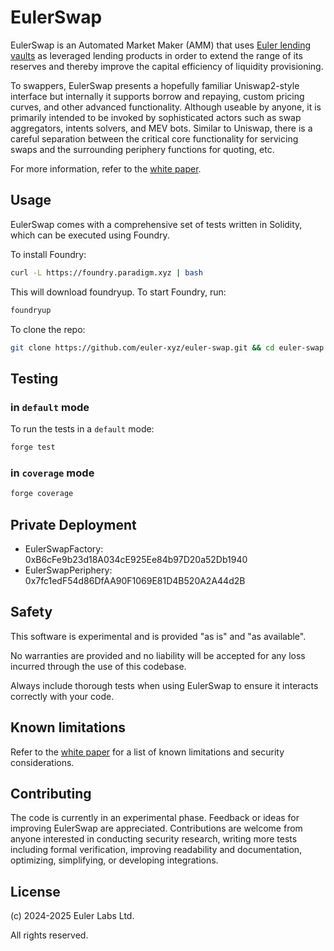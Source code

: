 # EulerSwap

EulerSwap is an Automated Market Maker (AMM) that uses [Euler lending vaults](https://docs.euler.finance/euler-vault-kit-white-paper/) as leveraged lending products in order to extend the range of its reserves and thereby improve the capital efficiency of liquidity provisioning.

To swappers, EulerSwap presents a hopefully familiar Uniswap2-style interface but internally it supports borrow and repaying, custom pricing curves, and other advanced functionality. Although useable by anyone, it is primarily intended to be invoked by sophisticated actors such as swap aggregators, intents solvers, and MEV bots. Similar to Uniswap, there is a careful separation between the critical core functionality for servicing swaps and the surrounding periphery functions for quoting, etc.

For more information, refer to the [white paper](./docs/white-paper/EulerSwap_White_Paper.pdf).

## Usage

EulerSwap comes with a comprehensive set of tests written in Solidity, which can be executed using Foundry.

To install Foundry:

```sh
curl -L https://foundry.paradigm.xyz | bash
```

This will download foundryup. To start Foundry, run:

```sh
foundryup
```

To clone the repo:

```sh
git clone https://github.com/euler-xyz/euler-swap.git && cd euler-swap
```

## Testing

### in `default` mode

To run the tests in a `default` mode:

```sh
forge test
```

### in `coverage` mode

```sh
forge coverage
```

## Private Deployment

- EulerSwapFactory: 0xB6cFe9b23d18A034cE925Ee84b97D20a52Db1940
- EulerSwapPeriphery: 0x7fc1edF54d86DfAA90F1069E81D4B520A2A44d2B

## Safety

This software is experimental and is provided "as is" and "as available".

No warranties are provided and no liability will be accepted for any loss incurred through the use of this codebase.

Always include thorough tests when using EulerSwap to ensure it interacts correctly with your code.

## Known limitations

Refer to the [white paper](./docs/white-paper/EulerSwap_White_Paper.pdf) for a list of known limitations and security considerations.

## Contributing

The code is currently in an experimental phase. Feedback or ideas for improving EulerSwap are appreciated. Contributions are welcome from anyone interested in conducting security research, writing more tests including formal verification, improving readability and documentation, optimizing, simplifying, or developing integrations.

## License

(c) 2024-2025 Euler Labs Ltd.

All rights reserved.
